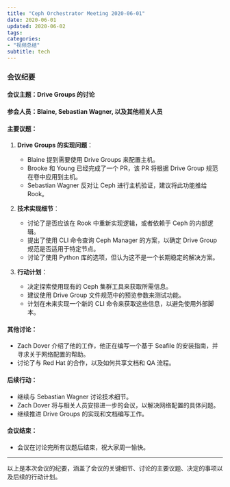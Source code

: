 ```yaml
---
title: "Ceph Orchestrator Meeting 2020-06-01"
date: 2020-06-01
updated: 2020-06-02
tags:
categories:
- "视频总结"
subtitle: tech
---
```



### 会议纪要

#### 会议主题：Drive Groups 的讨论

#### 参会人员：Blaine, Sebastian Wagner, 以及其他相关人员

#### 主要议题：
1. **Drive Groups 的实现问题**：
   - Blaine 提到需要使用 Drive Groups 来配置主机。
   - Brooke 和 Young 已经完成了一个 PR，该 PR 将根据 Drive Group 规范在卷中应用到主机。
   - Sebastian Wagner 反对让 Ceph 进行主机验证，建议将此功能推给 Rook。

2. **技术实现细节**：
   - 讨论了是否应该在 Rook 中重新实现逻辑，或者依赖于 Ceph 的内部逻辑。
   - 提出了使用 CLI 命令查询 Ceph Manager 的方案，以确定 Drive Group 规范是否适用于特定节点。
   - 讨论了使用 Python 库的选项，但认为这不是一个长期稳定的解决方案。

3. **行动计划**：
   - 决定探索使用现有的 Ceph 集群工具来获取所需信息。
   - 建议使用 Drive Group 文件规范中的预览参数来测试功能。
   - 计划在未来实现一个新的 CLI 命令来获取这些信息，以避免使用外部脚本。

#### 其他讨论：
- Zach Dover 介绍了他的工作，他正在编写一个基于 Seafile 的安装指南，并寻求关于网络配置的帮助。
- 讨论了与 Red Hat 的合作，以及如何共享文档和 QA 流程。

#### 后续行动：
- 继续与 Sebastian Wagner 讨论技术细节。
- Zach Dover 将与相关人员安排进一步的会议，以解决网络配置的具体问题。
- 继续推进 Drive Groups 的实现和文档编写工作。

#### 会议结束：
- 会议在讨论完所有议题后结束，祝大家周一愉快。

---

以上是本次会议的纪要，涵盖了会议的关键细节、讨论的主要议题、决定的事项以及后续的行动计划。